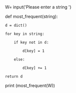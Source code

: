 W= input('Please enter a string ')

def most_frequent(string):

    d = dict()

    for key in string:

        if key not in d:

            d[key] = 1

        else:

            d[key] += 1

    return d

 

print (most_frequent(W))
